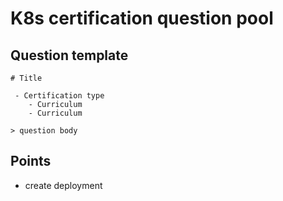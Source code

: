 # K8s certification question pool

## Question template 

```
# Title

 - Certification type
    - Curriculum
    - Curriculum

> question body

```



## Points

- create deployment
